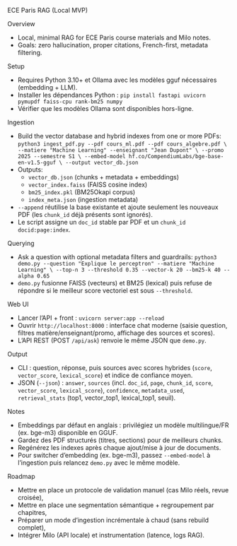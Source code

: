ECE Paris RAG (Local MVP)

Overview
- Local, minimal RAG for ECE Paris course materials and Milo notes.
- Goals: zero hallucination, proper citations, French-first, metadata filtering.

Setup
- Requires Python 3.10+ et Ollama avec les modèles gguf nécessaires (embedding + LLM).
- Installer les dépendances Python :
  `pip install fastapi uvicorn pymupdf faiss-cpu rank-bm25 numpy`
- Vérifier que les modèles Ollama sont disponibles hors-ligne.

Ingestion
- Build the vector database and hybrid indexes from one or more PDFs:
  `python3 ingest_pdf.py --pdf cours_ml.pdf --pdf cours_algebre.pdf \
    --matiere "Machine Learning" --enseignant "Jean Dupont" \
    --promo 2025 --semestre S1 \
    --embed-model hf.co/CompendiumLabs/bge-base-en-v1.5-gguf \
    --output vector_db.json`
- Outputs:
  - `vector_db.json` (chunks + metadata + embeddings)
  - `vector_index.faiss` (FAISS cosine index)
  - `bm25_index.pkl` (BM25Okapi corpus)
  - `index_meta.json` (ingestion metadata)
- `--append` réutilise la base existante et ajoute seulement les nouveaux PDF (les `chunk_id` déjà présents sont ignorés).
- Le script assigne un `doc_id` stable par PDF et un `chunk_id` `docid:page:index`.

Querying
- Ask a question with optional metadata filters and guardrails:
  `python3 demo.py --question "Explique le perceptron" --matiere "Machine Learning" \
    --top-n 3 --threshold 0.35 --vector-k 20 --bm25-k 40 --alpha 0.65`
- `demo.py` fusionne FAISS (vecteurs) et BM25 (lexical) puis refuse de répondre si le meilleur score vectoriel est sous `--threshold`.

Web UI
- Lancer l’API + front : `uvicorn server:app --reload`
- Ouvrir `http://localhost:8000` : interface chat moderne (saisie question, filtres matière/enseignant/promo, affichage des sources et scores).
- L’API REST (POST `/api/ask`) renvoie le même JSON que `demo.py`.

Output
- CLI : question, réponse, puis sources avec scores hybrides (`score`, `vector_score`, `lexical_score`) et indice de confiance moyen.
- JSON (`--json`) : `answer`, `sources` (incl. `doc_id`, `page`, `chunk_id`, `score`, `vector_score`, `lexical_score`),
  `confidence`, `metadata_used`, `retrieval_stats` (top1, vector_top1, lexical_top1, seuil).

Notes
- Embeddings par défaut en anglais : privilégiez un modèle multilingue/FR (ex. bge-m3) disponible en GGUF.
- Gardez des PDF structurés (titres, sections) pour de meilleurs chunks.
- Regénérez les indexes après chaque ajout/mise à jour de documents.
- Pour switcher d’embedding (ex. bge-m3), passez `--embed-model` à l’ingestion puis relancez `demo.py` avec le même modèle.

Roadmap
- Mettre en place un protocole de validation manuel (cas Milo réels, revue croisée),
- Mettre en place une segmentation sémantique + regroupement par chapitres,
- Préparer un mode d’ingestion incrémentale à chaud (sans rebuild complet),
- Intégrer Milo (API locale) et instrumentation (latence, logs RAG).
